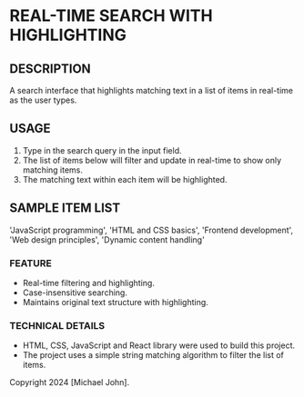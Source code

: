 # REAL-TIME SEARCH WITH HIGHLIGHTING

## DESCRIPTION 
A search interface that highlights matching text in a list of items in real-time as the user types.

## USAGE
1. Type in the search query in the input field.
2. The list of items below will filter and update in real-time to show only matching items.
3. The matching text within each item will be highlighted.

## SAMPLE ITEM LIST
  'JavaScript programming',
  'HTML and CSS basics',
  'Frontend development',
  'Web design principles',
  'Dynamic content handling'

### FEATURE
- Real-time filtering and highlighting.
- Case-insensitive searching.
- Maintains original text structure with highlighting.

### TECHNICAL DETAILS
- HTML, CSS, JavaScript and React library were used to build this project.
- The project uses a simple string matching algorithm to filter the list of items.

Copyright 2024 [Michael John].

